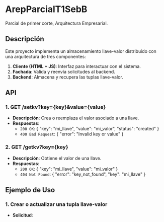 # ArepParcialT1SebB
Parcial de primer corte, Arquitectura Empresarial.

## Descripción
Este proyecto implementa un almacenamiento llave-valor distribuido con una arquitectura de tres componentes:
1. **Cliente (HTML + JS)**: Interfaz para interactuar con el sistema.
2. **Fachada**: Valida y reenvía solicitudes al backend.
3. **Backend**: Almacena y recupera las tuplas llave-valor.

## API
### 1. GET /setkv?key={key}&value={value}
- **Descripción**: Crea o reemplaza el valor asociado a una llave.
- **Respuestas**:
  - `200 OK`: { "key": "mi_llave", "value": "mi_valor", "status": "created" }
  - `400 Bad Request`: { "error": "Invalid key or value" }

### 2. GET /getkv?key={key}
- **Descripción**: Obtiene el valor de una llave.
- **Respuestas**:
  - `200 OK`: { "key": "mi_llave", "value": "mi_valor" }
  - `404 Not Found`: { "error": "key_not_found", "key": "mi_llave" }

## Ejemplo de Uso
### 1. Crear o actualizar una tupla llave-valor
- **Solicitud**:
  